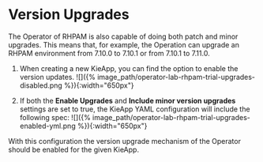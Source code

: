 # Version Upgrades

The Operator of RHPAM is also capable of doing both patch and minor upgrades. This means that, for example, the Operation can upgrade an RHPAM environment from 7.10.0 to 7.10.1 or from 7.10.1 to 7.11.0.

1. When creating a new KieApp, you can find the option to enable the version updates. 
	![]({% image_path/operator-lab-rhpam-trial-upgrades-disabled.png %}){:width="650px"}

2.  If both the **Enable Upgrades** and **Include minor version upgrades** settings are set to true, the KieApp YAML configuration will include the following spec: 
	![]({% image_path/operator-lab-rhpam-trial-upgrades-enabled-yml.png %}){:width="650px"}

With this configuration the version upgrade mechanism of the Operator should be enabled for the given KieApp.

